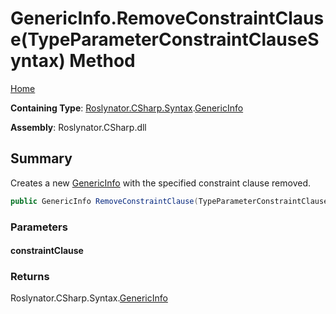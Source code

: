 <a name="_Top"></a>

# GenericInfo\.RemoveConstraintClause\(TypeParameterConstraintClauseSyntax\) Method

[Home](../../../../../README.md#_Top)

**Containing Type**: [Roslynator.CSharp.Syntax](../../README.md#_Top)\.[GenericInfo](../README.md#_Top)

**Assembly**: Roslynator\.CSharp\.dll

## Summary

Creates a new [GenericInfo](../README.md#_Top) with the specified constraint clause removed\.

```csharp
public GenericInfo RemoveConstraintClause(TypeParameterConstraintClauseSyntax constraintClause)
```

### Parameters

#### constraintClause

### Returns

Roslynator\.CSharp\.Syntax\.[GenericInfo](../README.md#_Top)

